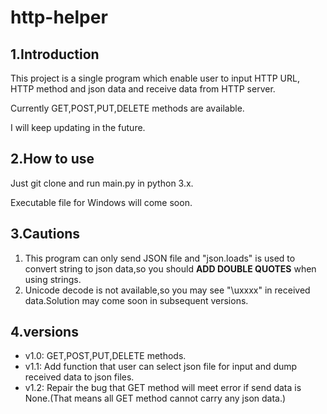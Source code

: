 # http-helper

## 1.Introduction

This project is a single program which enable user to input HTTP URL, HTTP method and json data and receive data from HTTP server.

Currently GET,POST,PUT,DELETE methods are available.

I will keep updating in the future.

## 2.How to use

Just git clone and run main.py in python 3.x.

Executable file for Windows will come soon.

## 3.Cautions

1. This program can only send JSON file and "json.loads" is used to convert string to json data,so you should **ADD DOUBLE QUOTES** when using strings.
2. Unicode decode is not available,so you may see "\uxxxx" in received data.Solution may come soon in subsequent versions.

## 4.versions

* v1.0: GET,POST,PUT,DELETE methods.
* v1.1: Add function that user can select json file for input and dump received data to json files.
* v1.2: Repair the bug that GET method will meet error if send data is None.(That means all GET method cannot carry any json data.)
